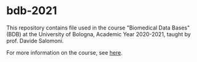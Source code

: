 # bdb-2021

This repository contains file used in the course "Biomedical Data Bases" (BDB)
at the University of Bologna, Academic Year 2020-2021, taught by prof. Davide Salomoni.

For more information on the course, see [here](https://www.unibo.it/it/didattica/insegnamenti/insegnamento/2020/366280).

